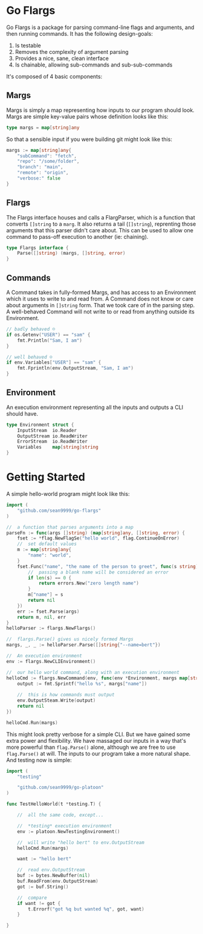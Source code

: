# Go Flargs

Go Flargs is a package for parsing command-line flags and arguments, and then running commands. It has the following design-goals:

1. Is testable
2. Removes the complexity of argument parsing
3. Provides a nice, sane, clean interface
4. Is chainable, allowing sub-commands and sub-sub-commands

It's composed of 4 basic components:

## Margs

Margs is simply a map representing how inputs to our program should look. Margs are simple key-value pairs whose definition looks like this:

```go
type margs = map[string]any
```

So that a sensible input if you were building git might look like this:

```go
margs := map[string]any{
    "subCommand": "fetch",
    "repo": "/some/folder",
    "branch": "main",
    "remote": "origin",
    "verbose:" false
}
```

## Flargs

The Flargs interface houses and calls a FlargParser, which is a function that converts `[]string` to a `marg`. It also returns a tail (`[]string`), reprenting those arguments that this parser didn't care about. This can be used to allow one command to pass-off execution to another (ie: chaining).

```go
type Flargs interface {
    Parse([]string) (margs, []string, error)
}
```

## Commands

A Command takes in fully-formed Margs, and has access to an Environment which it uses to write to and read from. A Command does not know or care about arguments in `[]string` form. That we took care of in the parsing step. A well-behaved Command will not write to or read from anything outside its Environment.

```go
// badly behaved ☹
if os.Getenv("USER") == "sam" {
	fmt.Println("Sam, I am")
}

// well behaved ☺
if env.Variables["USER"] == "sam" {
	fmt.Fprintln(env.OutputStream, "Sam, I am")
}
```


## Environment

An execution environment representing all the inputs and outputs a CLI should have.

```go
type Environment struct {
	InputStream  io.Reader
	OutputStream io.ReadWriter
	ErrorStream  io.ReadWriter
	Variables    map[string]string
}
```

# Getting Started

A simple hello-world program might look like this:

```go
import (
    "github.com/sean9999/go-flargs"
)

//  a function that parses arguments into a map
parseFn := func(args []string) (map[string]any, []string, error) {
    fset := *flag.NewFlagSe("hello world", flag.ContinueOnError)
    //  set default values
    m := map[string]any{
        "name": "world",
    }
    fset.Func("name", "the name of the person to greet", func(s string) error {
        //  passing a blank name will be considered an error
        if len(s) == 0 {
            return errors.New("zero length name")
        }
        m["name"] = s
        return nil
    })
    err := fset.Parse(args)
    return m, nil, err
}
helloParser := flargs.NewFlargs()

//  flargs.Parse() gives us nicely formed Margs
margs, _, _ := helloParser.Parse([]string{"--name=bert"})

//  An execution environment
env := flargs.NewCLIEnvironment()

//  our hello world command, along with an execution environment
helloCmd := flargs.NewCommand(env, func(env *Environment, margs map[string]any) error {
    output := fmt.Sprintf("hello %s", margs["name"])
    
    //  this is how commands must output
    env.OutputSteam.Write(output)
    return nil
})

helloCmd.Run(margs)
```

This might look pretty verbose for a simple CLI. But we have gained some extra power and flexibility. We have massaged our inputs in a way that's more powerful than `flag.Parse()` alone, although we are free to use `flag.Parse()` at will. The inputs to our program take a more natural shape. And testing now is simple:

```go
import (
	"testing"

	"github.com/sean9999/go-platoon"
)

func TestHelloWorld(t *testing.T) {

    //  all the same code, except...

    //  *testing* execution environment
    env := platoon.NewTestingEnvironment()

    //  will write "hello bert" to env.OutputStream
    helloCmd.Run(margs)

    want := "hello bert"

    //  read env.OutputStream 
	buf := bytes.NewBuffer(nil)
	buf.ReadFrom(env.OutputStream)
    got := buf.String()

    //  compare
    if want != got {
        t.Errorf("got %q but wanted %q", got, want)
    }

}
```
